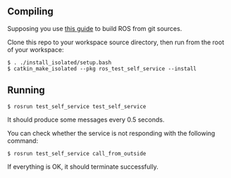 ## Compiling

Supposing you use [this guide](http://vasalf.net/ros-build.html) to build ROS from git sources.

Clone this repo to your workspace source directory, then run from the root of your workspace:

```
$ . ./install_isolated/setup.bash
$ catkin_make_isolated --pkg ros_test_self_service --install
```

## Running

```
$ rosrun test_self_service test_self_service
```

It should produce some messages every 0.5 seconds.

You can check whether the service is not responding with the following command:

```
$ rosrun test_self_service call_from_outside
```

If everything is OK, it should terminate successfully.
